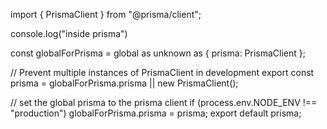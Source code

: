 import { PrismaClient } from "@prisma/client";

console.log("inside prisma")

const globalForPrisma = global as unknown as { prisma: PrismaClient };

// Prevent multiple instances of PrismaClient in development
export const prisma = globalForPrisma.prisma || new PrismaClient();

// set the global prisma to the prisma client
if (process.env.NODE_ENV !== "production") globalForPrisma.prisma = prisma;
export default prisma;
